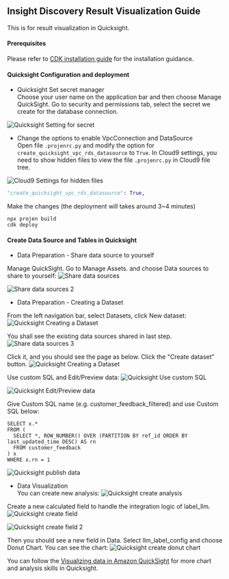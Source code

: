 ## Insight Discovery Result Visualization Guide
This is for result visualization in Quicksight.

#### Prerequisites
Please refer to [CDK installation guide](AWS_Cloud9_CDK_Deployment_Manual.md) for the installation guidance.

#### Quicksight Configuration and deployment

- Quicksight Set secret manager  
Choose your user name on the application bar and then choose Manage QuickSight. Go to security and permissions tab, select the secret we create for the database connection.

![Quicksight Setting for secret](quicksight_setting.png "How to set the secrets in Quicksight")

- Change the options to enable VpcConnection and DataSource  
Open file `.projenrc.py` and modify the option for `create_quicksight_vpc_rds_datasource` to `True`. In Cloud9 settings, you need to show hidden files to view the file `.projenrc.py` in Cloud9 file tree.

![Cloud9 Settings for hidden files](Cloud9_reveal_hidden_files_settings.png "How to reveal the hidden files in Cloud9")

```python
"create_quicksight_vpc_rds_datasource": True,
```

Make the changes (the deployment will takes around 3~4 minutes)
```commandline
npx projen build
cdk deploy
```

#### Create Data Source and Tables in Quicksight

- Data Preparation - Share data source to yourself

Manage QuickSight. Go to Manage Assets. and choose Data sources to share to yourself:
![Share data sources](./quicksight_share_datasource.png "Share data sources")

![Share data sources 2](./quicksight_share_datasource2.png "Share data sources 2")


- Data Preparation - Creating a Dataset 

From the left navigation bar, select Datasets, click New dataset:
![Quicksight Creating a Dataset](./quicksight_create_dataset2.png "Quicksight Creating a Dataset")

You shall see the existing data sources shared in last step.
![Share data sources 3](./quicksight_create_dataset3.png "Share data sources 3")

Click it, and you should see the page as below. Click the "Create dataset" button.
![Quicksight Creating a Dataset](./quicksight_create_dataset.png "Quicksight Creating a Dataset")

Use custom SQL and Edit/Preview data:
![Quicksight Use custom SQL](./quicksight_create_dataset4.png "Quicksight Use custom SQL")

![Quicksight Edit/Preview data ](./quicksight_create_dataset5.png "Quicksight Edit/Preview data ")

Give Custom SQL name (e.g. customer_feedback_filtered) and use Custom SQL below:

```
SELECT x.*
FROM (
  SELECT *, ROW_NUMBER() OVER (PARTITION BY ref_id ORDER BY last_updated_time DESC) AS rn
  FROM customer_feedback
) x
WHERE x.rn = 1
```

![Quicksight publish data ](./quicksight_create_dataset6.png "Quicksight publish data ")

- Data Visualization  
You can create new analysis:
![Quicksight create analysis ](./quicksight_create_analysis.png "Quicksight create analysis ")

Create a new calculated field to handle the integration logic of label_llm.
![Quicksight create field ](./quicksight_create_calculated_field.png "Quicksight create field ")

![Quicksight create field 2](./quicksight_create_calculated_field2.png "Quicksight create field 2")

Then you should see a new field in Data. Select llm_label_config and choose Donut Chart. You can see the chart:
![Quicksight create donut chart](./quicksight_create_analysis_donut.png "Quicksight create donut chart")

You can follow the [Visualizing data in Amazon QuickSight](https://docs.aws.amazon.com/quicksight/latest/user/working-with-visuals.html) for more chart and analysis skills in Quicksight.
